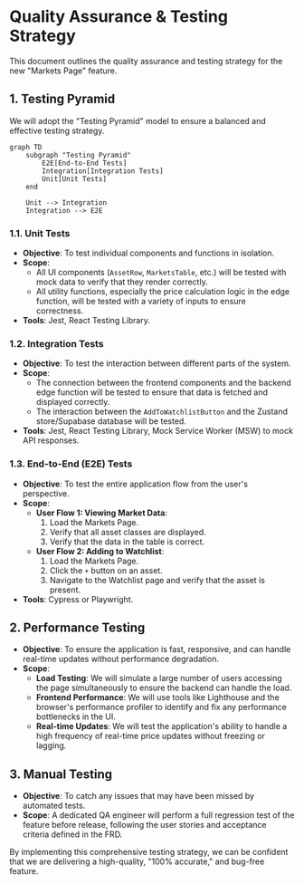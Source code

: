 # Quality Assurance & Testing Strategy

This document outlines the quality assurance and testing strategy for the new "Markets Page" feature.

## 1. Testing Pyramid

We will adopt the "Testing Pyramid" model to ensure a balanced and effective testing strategy.

```mermaid
graph TD
    subgraph "Testing Pyramid"
        E2E[End-to-End Tests]
        Integration[Integration Tests]
        Unit[Unit Tests]
    end

    Unit --> Integration
    Integration --> E2E
```

### 1.1. Unit Tests

*   **Objective**: To test individual components and functions in isolation.
*   **Scope**:
    *   All UI components (`AssetRow`, `MarketsTable`, etc.) will be tested with mock data to verify that they render correctly.
    *   All utility functions, especially the price calculation logic in the edge function, will be tested with a variety of inputs to ensure correctness.
*   **Tools**: Jest, React Testing Library.

### 1.2. Integration Tests

*   **Objective**: To test the interaction between different parts of the system.
*   **Scope**:
    *   The connection between the frontend components and the backend edge function will be tested to ensure that data is fetched and displayed correctly.
    *   The interaction between the `AddToWatchlistButton` and the Zustand store/Supabase database will be tested.
*   **Tools**: Jest, React Testing Library, Mock Service Worker (MSW) to mock API responses.

### 1.3. End-to-End (E2E) Tests

*   **Objective**: To test the entire application flow from the user's perspective.
*   **Scope**:
    *   **User Flow 1: Viewing Market Data**:
        1.  Load the Markets Page.
        2.  Verify that all asset classes are displayed.
        3.  Verify that the data in the table is correct.
    *   **User Flow 2: Adding to Watchlist**:
        1.  Load the Markets Page.
        2.  Click the `+` button on an asset.
        3.  Navigate to the Watchlist page and verify that the asset is present.
*   **Tools**: Cypress or Playwright.

## 2. Performance Testing

*   **Objective**: To ensure the application is fast, responsive, and can handle real-time updates without performance degradation.
*   **Scope**:
    *   **Load Testing**: We will simulate a large number of users accessing the page simultaneously to ensure the backend can handle the load.
    *   **Frontend Performance**: We will use tools like Lighthouse and the browser's performance profiler to identify and fix any performance bottlenecks in the UI.
    *   **Real-time Updates**: We will test the application's ability to handle a high frequency of real-time price updates without freezing or lagging.

## 3. Manual Testing

*   **Objective**: To catch any issues that may have been missed by automated tests.
*   **Scope**: A dedicated QA engineer will perform a full regression test of the feature before release, following the user stories and acceptance criteria defined in the FRD.

By implementing this comprehensive testing strategy, we can be confident that we are delivering a high-quality, "100% accurate," and bug-free feature.